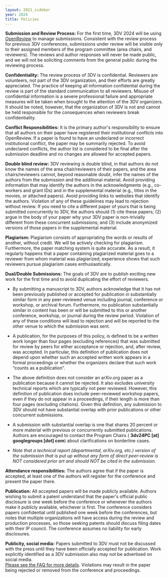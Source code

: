 ```yaml
---
layout: 2021_sidebar
year: 2024
title: Policies
---
```



**Submission and Review Process:**
For the first time, 3DV 2024 will be using [OpenReview](https://openreview.net/group?id=thecvf.com/3DV/2024/Conference) to manage submissions.
Consistent with the review process for previous 3DV conferences, submissions under review will be visible only to their assigned members of the program committee (area chairs, and reviewers). The reviews and author responses will never be made public, and we will not be soliciting comments from the general public during the reviewing process.


**Confidentiality:**
The review process of 3DV is confidential.
Reviewers are volunteers, not part of the 3DV organization, and their efforts are greatly appreciated.
The practice of keeping all information confidential during the review is part of the standard communication to all reviewers.
Misuse of confidential information is a severe professional failure and appropriate measures will be taken when brought to the attention of the 3DV organizers.
It should be noted, however, that the organization of 3DV is not and cannot be held responsible for the consequences when reviewers break confidentiality.

**Conflict Responsibilities:**
It is the primary author's responsibility to ensure that all authors on their paper have registered their institutional conflicts into OpenReview.
If a paper is found to have an undeclared or incorrect institutional conflict, the paper may be summarily rejected.
To avoid undeclared conflicts, the author list is considered to be final after the submission deadline and no changes are allowed for accepted papers.

**Double blind review:**
3DV reviewing is double blind, in that authors do not know the names of the area chair/reviewers of their papers, and the area chairs/reviewers cannot, beyond reasonable doubt, infer the names of the authors from the submission and the additional material.
Avoid providing information that may identify the authors in the acknowledgments (e.g., co-workers and grant IDs)
and in the supplemental material (e.g., titles in the movies, or attached papers).
Avoid providing links to websites that identify the authors.
Violation of any of these guidelines may lead to rejection without review.
If you need to cite a different paper of yours that is being submitted concurrently to 3DV, the authors should (1) cite these papers;
(2) argue in the body of your paper why your 3DV paper is non-trivially different from these concurrent submissions;
and (3) include anonymized versions of those papers in the supplemental material.

**Plagiarism:**
Plagiarism consists of appropriating the words or results of another, without credit. 
We will be actively checking for plagiarism.
Furthermore, the paper matching system is quite accurate.
As a result, it regularly happens that a paper containing plagiarized material goes to a reviewer from whom material was plagiarized;
experience shows that such reviewers pursue plagiarism cases enthusiastically.

**Dual/Double Submissions:**
The goals of 3DV are to publish exciting new work for the first time and to avoid duplicating the effort of reviewers.
  
- By submitting a manuscript to 3DV, authors acknowledge that it has not been previously published or accepted for publication in substantially similar form in any peer-reviewed venue including journal, conference or workshop, or archival forum. Furthermore, no publication substantially similar in content has been or will be submitted to this or another conference, workshop, or journal during the review period. Violation of any of these conditions will lead to rejection and will be reported to the other venue to which the submission was sent.

- A publication, for the purposes of this policy, is defined to be a written work longer than four pages (excluding references) that was submitted for review by peers for either acceptance or rejection, and, after review, was accepted. In particular, this definition of publication does not depend upon whether such an accepted written work appears in a formal proceedings or whether the organizers declare that such work “counts as a publication”.

- The above definition does not consider an arXiv.org paper as a publication because it cannot be rejected. It also excludes university technical reports which are typically not peer reviewed. However, this definition of publication does include peer-reviewed workshop papers, even if they do not appear in a proceedings, if their length is more than four pages (excluding citations). Given this definition, any submission to 3DV should not have substantial overlap with prior publications or other concurrent submissions.

- A submission with substantial overlap is one that shares 20 percent or more material with previous or concurrently submitted publications. Authors are encouraged to contact the Program Chairs ( **3dv24PC [at] googlegroups [dot] com**) about clarifications on borderline cases.

- _Note that a technical report (departmental, arXiv.org, etc.) version of the submission that is put up without any form of direct peer-review is NOT considered prior art and should NOT be cited in the submission._

**Attendance responsibilities:** The authors agree that if the paper is accepted, at least one of the authors will register for the conference and present the paper there.

**Publication:** All accepted papers will be made publicly available. Authors wishing to submit a patent understand that the paper's official public disclosure is one week before the conference or whenever the authors make it publicly available, whichever is first. The conference considers papers confidential until published one week before the conferences, but notes that multiple organizations will have access during the review and production processes, so those seeking patents should discuss filing dates with their IP council. The conference assumes no liability for early disclosures.


**Publicity, social media:** Papers submitted to 3DV must not be discussed with the press until they have been officially accepted for publication. Work explicitly identified as a 3DV submission also may not be advertised on social media.  
[Please see the FAQ for more details]({{site.url}}/{{page.year}}/author-faq). 
Violations may result in the paper being rejected or removed from the conference and proceedings. 
